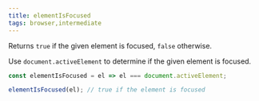 ```yaml
---
title: elementIsFocused
tags: browser,intermediate
---
```


Returns `true` if the given element is focused, `false` otherwise.

Use `document.activeElement` to determine if the given element is focused.

```js
const elementIsFocused = el => el === document.activeElement;
```

```js
elementIsFocused(el); // true if the element is focused
```
